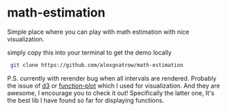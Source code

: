 # math-estimation

Simple place where you can play with math estimation with nice visualization.

simply copy this into your terminal to get the demo locally
```bash
 git clone https://github.com/alexgnatrow/math-estimation
```

P.S. currently with rerender bug when all intervals are rendered. Probably the issue of [d3](https://github.com/d3/d3) or [function-plot](https://github.com/mauriciopoppe/function-plot) which I used for visualization. And they are awesome, I encourage you to check it out! Specifically the latter one, It's the best lib I have found so far for displaying functions.

